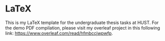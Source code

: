 # LaTeX
 This is my LaTeX template for the undergraduate thesis tasks at HUST. For the demo PDF compilation, please visit my overleaf project in this following link: https://www.overleaf.com/read/hfmbccjwpwfp. 
